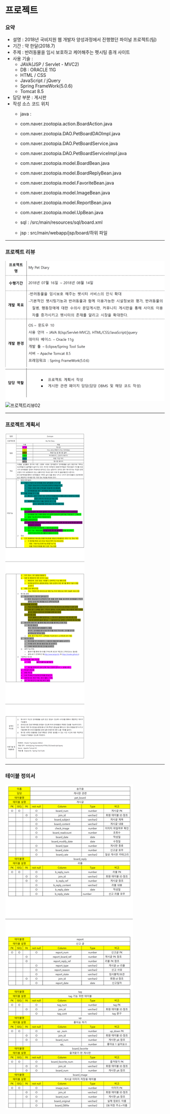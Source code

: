# 프로젝트
### 요약
* 설명 : 2018년 국비지원 웹 개발자 양성과정에서 진행했던 파이널 프로젝트(팀)
* 기간 : 약 한달(2018.7)
* 주제 : 반려동물을 임시 보호하고 케어해주는 펫시팅 중개 사이트
* 사용 기술 : 
  - JAVA(JSP / Servlet - MVC2) 
  - DB : ORACLE 11G
  - HTML / CSS
  - JavaScript / jQuery
  - Spring FrameWork(5.0.6)
  - Tomcat 8.5
* 담당 부분 : 게시판
* 작성 소스 코드 위치
  - java :
  - com.naver.zootopia.action.BoardAction.java
  - com.naver.zootopia.DAO.PetBoardDAOImpl.java
  - com.naver.zootopia.DAO.PetBoardService.java
  - com.naver.zootopia.DAO.PetBoardServiceImpl.java
  - com.naver.zootopia.model.BoardBean.java
  - com.naver.zootopia.model.BoardReplyBean.java
  - com.naver.zootopia.model.FavoriteBean.java
  - com.naver.zootopia.model.ImageBean.java
  - com.naver.zootopia.model.ReportBean.java
  - com.naver.zootopia.model.UpBean.java
  
  - sql : /src/main/resources/sql/board.xml
  
  - jsp : src/main/webapp/jsp/board/하위 파일
  
***
### 프로젝트 리뷰
![프로젝트리뷰01](/project_introduction/review01.png)
![프로젝트리뷰02](/project_introduction/review02.png)
***
### 프로젝트 계획서
![프로젝트계획서](/project_introduction/project_plan.png)
***
### 테이블 정의서
![테이블정의서](/project_introduction/define_table.png)

